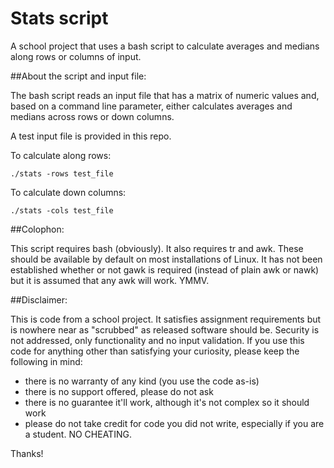 # Stats script

A school project that uses a bash script to calculate averages and medians
along rows or columns of input.

##About the script and input file:

The bash script reads an input file that has a matrix of numeric values
and, based on a command line parameter, either calculates averages and
medians across rows or down columns.

A test input file is provided in this repo.

To calculate along rows:

```
./stats -rows test_file
```

To calculate down columns:

```
./stats -cols test_file
```

##Colophon:

This script requires bash (obviously). It also requires tr and awk. These
should be available by default on most installations of Linux. It has not
been established whether or not gawk is required (instead of plain awk or
nawk) but it is assumed that any awk will work. YMMV.


##Disclaimer:

This is code from a school project. It satisfies assignment requirements
but is nowhere near as "scrubbed" as released software should be.
Security is not addressed, only functionality and no input
validation. If you use this code for anything other than satisfying your
curiosity, please keep the following in mind:

- there is no warranty of any kind (you use the code as-is)
- there is no support offered, please do not ask
- there is no guarantee it'll work, although it's not complex so it should
  work
- please do not take credit for code you did not write, especially if you
  are a student. NO CHEATING.

Thanks!
